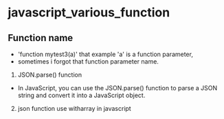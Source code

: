 # javascript_various_function

## Function name

- 'function mytest3(a)' that example 'a' is a function parameter,
- sometimes i forgot that function parameter name.

1. JSON.parse() function

- In JavaScript, you can use the JSON.parse() function to parse a JSON string
  and convert it into a JavaScript object.

2. json function use witharray in javascript
